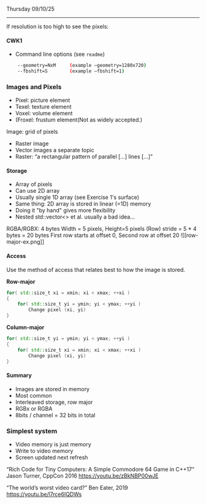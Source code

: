 Thursday 09/10/25

---
If resolution is too high to see the pixels:
#### CWK1
- Command line options (see `readme`)
```bash
	--geometry=NxM     (example –geometry=1280x720)
	--fbshift=S        (example –fbshift=1)
```
### Images and Pixels
- Pixel: picture element
- Texel: texture element
- Voxel: volume element
- (Froxel: frustum element(Not as widely accepted.)

Image: grid of pixels
- Raster image
- Vector images a separate topic
- Raster: “a rectangular pattern of parallel [...] lines [...]”
#### Storage
- Array of pixels
- Can use 2D array
- Usually single 1D array (see Exercise 1's surface)
- Same thing: 2D array is stored in linear (=1D) memory
- Doing it "by hand" gives more flexibility
- Nested std::vector<> et al. usually a bad idea...


RGBA/RGBX: 4 bytes
Width = 5 pixels, Height=5 pixels
(Row) stride = 5 * 4 bytes = 20 bytes
First row starts at offset 0, Second row at offset 20
![[row-major-ex.png]]
#### Access
Use the method of access that relates best to how the image is stored.

**Row-major**
```cpp
for( std::size_t xi = xmin; xi < xmax; ++xi )
{
	for( std::size_t yi = ymin; yi < ymax; ++yi )
		Change pixel (xi, yi)
}
```
**Column-major**
```cpp
for( std::size_t yi = ymin; yi < ymax; ++yi )
{
	for( std::size_t xi = xmin; xi < xmax; ++xi )
		Change pixel (xi, yi)
}
```
#### Summary
- Images are stored in memory
- Most common
- Interleaved storage, row major
- RGBx or RGBA
- 8bits / channel = 32 bits in total
### Simplest system
- Video memory is just memory
- Write to video memory
- Screen updated next refresh

“Rich Code for Tiny Computers:
A Simple Commodore 64 Game in C++17” Jason Turner, CppCon 2016
https://youtu.be/zBkNBP00wJE

“The world’s worst video card?” Ben Eater, 2019
https://youtu.be/l7rce6IQDWs